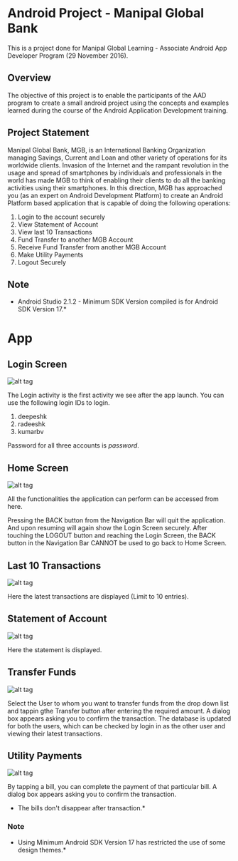 # Android Project - Manipal Global Bank

This is a project done for Manipal Global Learning - Associate Android App Developer Program (29 November 2016).

## Overview

The objective of this project is to enable the participants of the AAD program to create a small android project using the concepts and examples learned during the course of the Android Application Development training.

## Project Statement
Manipal Global Bank, MGB, is an International Banking Organization managing Savings, Current and Loan and other variety of operations for its worldwide clients. Invasion of the Internet and the rampant revolution in the usage and spread of smartphones by individuals and professionals in the world has made MGB to think of enabling their clients to do all the banking activities using their smartphones. In this direction, MGB has approached you (as an expert on Android Development Platform) to create an Android Platform based application that is capable of doing the following operations:

1. Login to the account securely
2. View Statement of Account
3. View last 10 Transactions
4. Fund Transfer to another MGB Account
5. Receive Fund Transfer from another MGB Account
6. Make Utility Payments
7. Logout Securely

## Note

* Android Studio 2.1.2 - Minimum SDK Version compiled is for Android SDK Version 17.*

# App

## Login Screen

![alt tag](screenshots/login.png "Initial screen - Login")

The Login activity is the first activity we see after the app launch. You can use the following login IDs to login.

1. deepeshk
2. radeeshk
3. kumarbv

Password for all three accounts is *password*.

## Home Screen

![alt tag](screenshots/home.png "Home screen")

All the functionalities the application can perform can be accessed from here. 

Pressing the BACK button from the Navigation Bar will quit the application. And upon resuming will again show the Login Screen securely. After touching the LOGOUT button and reaching the Login Screen, the BACK button in the Navigation Bar CANNOT be used to go back to Home Screen.

## Last 10 Transactions

![alt tag](screenshots/latest_transactions.png "Last 10 Transactions")

Here the latest transactions are displayed (Limit to 10 entries).

## Statement of Account

![alt tag](screenshots/statement.png "Statement of Account")

Here the statement is displayed.

## Transfer Funds

![alt tag](screenshots/transfer_funds.png "Transfer Funds")

Select the User to whom you want to transfer funds from the drop down list and tappin gthe Transfer button after entering the required amount. A dialog box appears asking you to confirm the transaction. The database is updated for both the users, which can be checked by login in as the other user and viewing their latest transactions.

## Utility Payments

![alt tag](screenshots/utility_payment.png "Utility Payments")

By tapping a bill, you can complete the payment of that particular bill. A dialog box appears asking you to confirm the transaction.

* The bills don't disappear after transaction.*

### Note

* Using Minimum Android SDK Version 17 has restricted the use of some design themes.*
